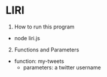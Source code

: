 # LIRI 
1. How to run this program
  * node liri.js <function> <parameters>
2. Functions and Parameters
  * function: my-tweets
    * parameters: a twitter username 
